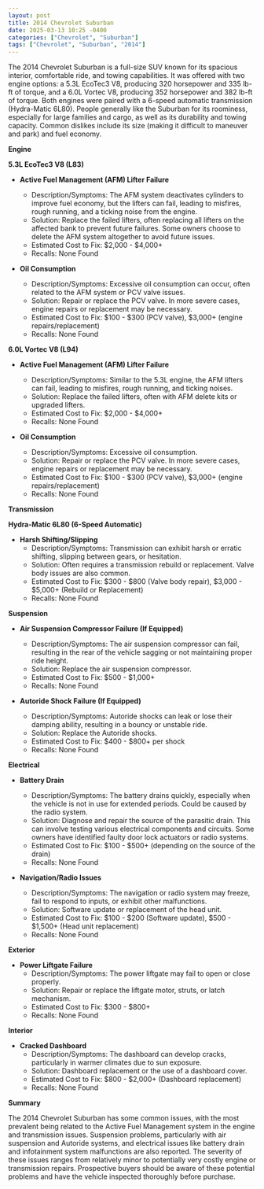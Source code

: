 ```yaml
---
layout: post
title: 2014 Chevrolet Suburban
date: 2025-03-13 10:25 -0400
categories: ["Chevrolet", "Suburban"]
tags: ["Chevrolet", "Suburban", "2014"]
---
```

The 2014 Chevrolet Suburban is a full-size SUV known for its spacious interior, comfortable ride, and towing capabilities. It was offered with two engine options: a 5.3L EcoTec3 V8, producing 320 horsepower and 335 lb-ft of torque, and a 6.0L Vortec V8, producing 352 horsepower and 382 lb-ft of torque. Both engines were paired with a 6-speed automatic transmission (Hydra-Matic 6L80). People generally like the Suburban for its roominess, especially for large families and cargo, as well as its durability and towing capacity. Common dislikes include its size (making it difficult to maneuver and park) and fuel economy.

**Engine**

**5.3L EcoTec3 V8 (L83)**

*   **Active Fuel Management (AFM) Lifter Failure**
    *   Description/Symptoms: The AFM system deactivates cylinders to improve fuel economy, but the lifters can fail, leading to misfires, rough running, and a ticking noise from the engine.
    *   Solution: Replace the failed lifters, often replacing all lifters on the affected bank to prevent future failures. Some owners choose to delete the AFM system altogether to avoid future issues.
    *   Estimated Cost to Fix: $2,000 - $4,000+
    *   Recalls: None Found

*   **Oil Consumption**
    *   Description/Symptoms: Excessive oil consumption can occur, often related to the AFM system or PCV valve issues.
    *   Solution: Repair or replace the PCV valve. In more severe cases, engine repairs or replacement may be necessary.
    *   Estimated Cost to Fix: $100 - $300 (PCV valve), $3,000+ (engine repairs/replacement)
    *   Recalls: None Found

**6.0L Vortec V8 (L94)**

*   **Active Fuel Management (AFM) Lifter Failure**
    *   Description/Symptoms: Similar to the 5.3L engine, the AFM lifters can fail, leading to misfires, rough running, and ticking noises.
    *   Solution: Replace the failed lifters, often with AFM delete kits or upgraded lifters.
    *   Estimated Cost to Fix: $2,000 - $4,000+
    *   Recalls: None Found

*   **Oil Consumption**
    *   Description/Symptoms: Excessive oil consumption.
    *   Solution: Repair or replace the PCV valve. In more severe cases, engine repairs or replacement may be necessary.
    *   Estimated Cost to Fix: $100 - $300 (PCV valve), $3,000+ (engine repairs/replacement)
    *   Recalls: None Found

**Transmission**

**Hydra-Matic 6L80 (6-Speed Automatic)**

*   **Harsh Shifting/Slipping**
    *   Description/Symptoms: Transmission can exhibit harsh or erratic shifting, slipping between gears, or hesitation.
    *   Solution: Often requires a transmission rebuild or replacement. Valve body issues are also common.
    *   Estimated Cost to Fix: $300 - $800 (Valve body repair), $3,000 - $5,000+ (Rebuild or Replacement)
    *   Recalls: None Found

**Suspension**

*   **Air Suspension Compressor Failure (If Equipped)**
    *   Description/Symptoms: The air suspension compressor can fail, resulting in the rear of the vehicle sagging or not maintaining proper ride height.
    *   Solution: Replace the air suspension compressor.
    *   Estimated Cost to Fix: $500 - $1,000+
    *   Recalls: None Found

*   **Autoride Shock Failure (If Equipped)**
    *   Description/Symptoms: Autoride shocks can leak or lose their damping ability, resulting in a bouncy or unstable ride.
    *   Solution: Replace the Autoride shocks.
    *   Estimated Cost to Fix: $400 - $800+ per shock
    *   Recalls: None Found

**Electrical**

*   **Battery Drain**
    *   Description/Symptoms: The battery drains quickly, especially when the vehicle is not in use for extended periods. Could be caused by the radio system.
    *   Solution: Diagnose and repair the source of the parasitic drain. This can involve testing various electrical components and circuits. Some owners have identified faulty door lock actuators or radio systems.
    *   Estimated Cost to Fix: $100 - $500+ (depending on the source of the drain)
    *   Recalls: None Found

*   **Navigation/Radio Issues**
    *   Description/Symptoms: The navigation or radio system may freeze, fail to respond to inputs, or exhibit other malfunctions.
    *   Solution: Software update or replacement of the head unit.
    *   Estimated Cost to Fix: $100 - $200 (Software update), $500 - $1,500+ (Head unit replacement)
    *   Recalls: None Found

**Exterior**

*   **Power Liftgate Failure**
    *   Description/Symptoms: The power liftgate may fail to open or close properly.
    *   Solution: Repair or replace the liftgate motor, struts, or latch mechanism.
    *   Estimated Cost to Fix: $300 - $800+
    *   Recalls: None Found

**Interior**

*   **Cracked Dashboard**
    *   Description/Symptoms: The dashboard can develop cracks, particularly in warmer climates due to sun exposure.
    *   Solution: Dashboard replacement or the use of a dashboard cover.
    *   Estimated Cost to Fix: $800 - $2,000+ (Dashboard replacement)
    *   Recalls: None Found

**Summary**

The 2014 Chevrolet Suburban has some common issues, with the most prevalent being related to the Active Fuel Management system in the engine and transmission issues. Suspension problems, particularly with air suspension and Autoride systems, and electrical issues like battery drain and infotainment system malfunctions are also reported. The severity of these issues ranges from relatively minor to potentially very costly engine or transmission repairs. Prospective buyers should be aware of these potential problems and have the vehicle inspected thoroughly before purchase.

